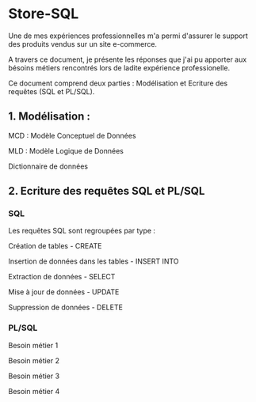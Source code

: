 # Store-SQL

Une de mes expériences professionnelles m'a permi d'assurer le support des produits vendus sur un site e-commerce.

A travers ce document, je présente les réponses que j'ai pu apporter aux bésoins métiers rencontrés lors de ladite expérience professionelle.

Ce document comprend deux parties : Modélisation et Ecriture des requêtes (SQL et PL/SQL).

## 1. Modélisation : 
MCD : Modèle Conceptuel de Données

MLD : Modèle Logique de Données

Dictionnaire de données

## 2. Ecriture des requêtes SQL et PL/SQL

### SQL
Les requêtes SQL sont regroupées par type : 

Création de tables - CREATE

Insertion de données dans les tables - INSERT INTO

Extraction de données - SELECT

Mise à jour de données - UPDATE

Suppression de données - DELETE

### PL/SQL

Besoin métier 1

Besoin métier 2

Besoin métier 3

Besoin métier 4
